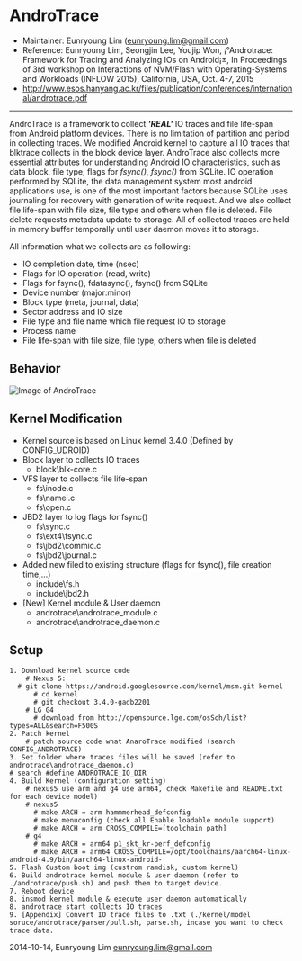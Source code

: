 AndroTrace 
=======================
* Maintainer: Eunryoung Lim (eunryoung.lim@gmail.com)
* Reference: Eunryoung Lim, Seongjin Lee, Youjip Won, ¡°Androtrace: Framework for Tracing and Analyzing IOs on Android¡±,  In Proceedings of 3rd workshop on Interactions of NVM/Flash with Operating-Systems and Workloads (INFLOW 2015), California, USA, Oct. 4-7, 2015
* http://www.esos.hanyang.ac.kr/files/publication/conferences/international/androtrace.pdf

------------
AndroTrace is a framework to collect ***'REAL'*** IO traces and file life-span from Android platform devices. There is no limitation of partition and period in collecting traces. 
We modified Android kernel to capture all IO traces that blktrace collects in the block device layer. 
AndroTrace also collects more essential attributes for understanding Android IO characteristics, such as data block, file type, flags for *fsync()*, *fsync()* from SQLite. 
IO operation performed by SQLite, the data management system most android applications use, is one of the most important factors because SQLite uses journaling for recovery with generation of write request.
And we also collect file life-span with file size, file type and others when file is deleted. File delete requests metadata update to storage. All of collected traces are held in memory buffer temporally until user daemon moves it to storage.

All information what we collects are as following:
* IO completion date, time (nsec)
* Flags for IO operation (read, write)
* Flags for fsync(), fdatasync(), fsync() from SQLite
* Device number (major:minor)
* Block type (meta, journal, data)
* Sector address and IO size
* File type and file name which file request IO to storage
* Process name 
* File life-span with file size, file type, others when file is deleted 

Behavior
----------------
![Image of AndroTrace]( http://dmclab.hanyang.ac.kr/wikidata/img/androtrace_behavior.jpg)

Kernel Modification
----------------
* Kernel source is based on Linux kernel 3.4.0 (Defined by CONFIG_UDROID)
* Block layer to collects IO traces 
    * block\blk-core.c
* VFS layer to collects file life-span 
    * fs\inode.c
    * fs\namei.c
    * fs\open.c
* JBD2 layer to log flags for fsync()
    * fs\sync.c
    * fs\ext4\fsync.c
    * fs\jbd2\commic.c
    * fs\jbd2\journal.c
* Added new filed to existing structure (flags for fsync(), file creation time,...)
    * include\fs.h
    * include\jbd2.h
* [New] Kernel module & User daemon
    * androtrace\androtrace_module.c
    * androtrace\androtrace_daemon.c

Setup
--------
    1. Download kernel source code
        # Nexus 5:
	  # git clone https://android.googlesource.com/kernel/msm.git kernel
          # cd kernel
          # git checkout 3.4.0-gadb2201
        # LG G4
          # download from http://opensource.lge.com/osSch/list?types=ALL&search=F500S
    2. Patch kernel
        # patch source code what AnaroTrace modified (search CONFIG_ANDROTRACE) 
    3. Set folder where traces files will be saved (refer to androtrace\androtrace_daemon.c)
	# search #define ANDROTRACE_IO_DIR
    4. Build Kernel (configuration setting)
    	# nexus5 use arm and g4 use arm64, check Makefile and README.txt for each device model)
        # nexus5
          # make ARCH = arm hammmerhead_defconfig
          # make menuconfig (check all Enable loadable module support)
          # make ARCH = arm CROSS_COMPILE=[toolchain path]
        # g4
          # make ARCH = arm64 p1_skt_kr-perf_defconfig
          # make ARCH = arm64 CROSS_COMPILE=/opt/toolchains/aarch64-linux-android-4.9/bin/aarch64-linux-android- 
    5. Flash Custom boot img (custrom ramdisk, custom kernel) 
    6. Build androtrace kernel module & user daemon (refer to ./androtrace/push.sh) and push them to target device.
    7. Reboot device
    8. insmod kernel module & execute user daemon automatically
    8. androtrace start collects IO traces
    9. [Appendix] Convert IO trace files to .txt (./kernel/model soruce/androtrace/parser/pull.sh, parse.sh, incase you want to check trace data.



2014-10-14, Eunryoung Lim <eunryoung.lim@gmail.com>

